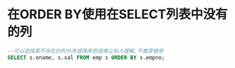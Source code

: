 # 在ORDER BY使用在SELECT列表中没有的列

```sql
--可以选择某不存在的列升序或降序但很难让别人理解,不推荐使用
SELECT s.ename, s.sal FROM emp s ORDER BY s.empno;
```
